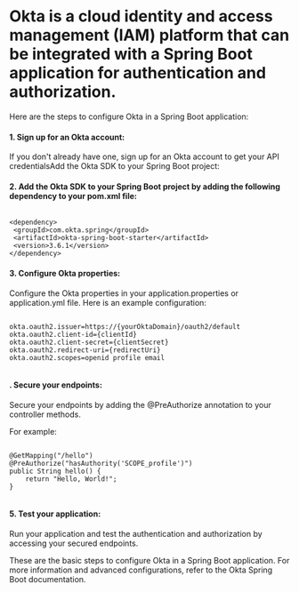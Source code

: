 

# Okta is a cloud identity and access management (IAM) platform that can be integrated with a Spring Boot application for authentication and authorization.

Here are the steps to configure Okta in a Spring Boot application:

#### 1. Sign up for an Okta account: 
 
 If you don't already have one, sign up for an Okta account to get your API credentialsAdd the Okta SDK to your Spring Boot project: 

#### 2. Add the Okta SDK to your Spring Boot project by adding the following dependency to your pom.xml file:
 
 ```
 
 <dependency>
  <groupId>com.okta.spring</groupId>
  <artifactId>okta-spring-boot-starter</artifactId>
  <version>3.6.1</version>
</dependency>

```

#### 3. Configure Okta properties:

Configure the Okta properties in your application.properties or application.yml file. Here is an example configuration:


```

okta.oauth2.issuer=https://{yourOktaDomain}/oauth2/default
okta.oauth2.client-id={clientId}
okta.oauth2.client-secret={clientSecret}
okta.oauth2.redirect-uri={redirectUri}
okta.oauth2.scopes=openid profile email


```


#### . Secure your endpoints: 

Secure your endpoints by adding the @PreAuthorize annotation to your controller methods. 

For example:

```

@GetMapping("/hello")
@PreAuthorize("hasAuthority('SCOPE_profile')")
public String hello() {
    return "Hello, World!";
}


```

#### 5. Test your application: 

Run your application and test the authentication and authorization by accessing your secured endpoints.

These are the basic steps to configure Okta in a Spring Boot application. For more information and advanced configurations, refer to the Okta Spring Boot documentation.



